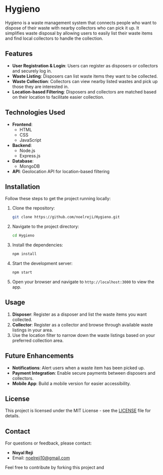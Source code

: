# Hygieno

Hygieno is a waste management system that connects people who want to dispose of their waste with nearby collectors who can pick it up. It simplifies waste disposal by allowing users to easily list their waste items and find local collectors to handle the collection.

## Features

- **User Registration & Login**: Users can register as disposers or collectors and securely log in.
- **Waste Listing**: Disposers can list waste items they want to be collected.
- **Waste Collection**: Collectors can view nearby listed wastes and pick up those they are interested in.
- **Location-based Filtering**: Disposers and collectors are matched based on their location to facilitate easier collection.
  
## Technologies Used

- **Frontend**: 
  - HTML
  - CSS
  - JavaScript
- **Backend**:
  - Node.js
  - Express.js
- **Database**:
  - MongoDB
- **API**: Geolocation API for location-based filtering

## Installation

Follow these steps to get the project running locally:

1. Clone the repository:

    ```bash
    git clone https://github.com/noelreji/Hygieno.git
    ```

2. Navigate to the project directory:

    ```bash
    cd Hygieno
    ```

3. Install the dependencies:

    ```bash
    npm install
    ```

4. Start the development server:

    ```bash
    npm start
    ```

5. Open your browser and navigate to `http://localhost:3000` to view the app.

## Usage

1. **Disposer**: Register as a disposer and list the waste items you want collected.
2. **Collector**: Register as a collector and browse through available waste listings in your area.
3. Use the location filter to narrow down the waste listings based on your preferred collection area.

## Future Enhancements

- **Notifications**: Alert users when a waste item has been picked up.
- **Payment Integration**: Enable secure payments between disposers and collectors.
- **Mobile App**: Build a mobile version for easier accessibility.

## License

This project is licensed under the MIT License - see the [LICENSE](LICENSE) file for details.

## Contact

For questions or feedback, please contact:

- **Noyal Reji**
- Email: [noelreji10@gmail.com](mailto:noelreji10@gmail.com)

Feel free to contribute by forking this project and
